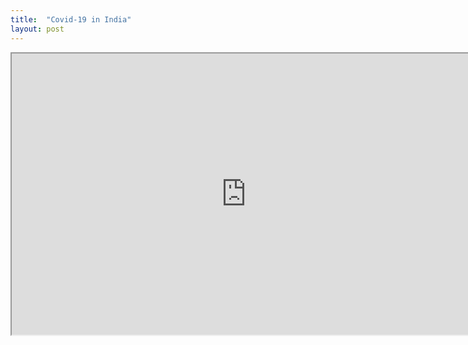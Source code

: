 ```yaml
---
title:  "Covid-19 in India"
layout: post
---
```



<iframe src="https://public.tableau.com/app/profile/manish.yadav3224/viz/Covid19_Dataset_16720607275870/Dashboard_India?:showVizHome=no&:embed=true" width = '750' height = '450' scrolling='yes' ></iframe>
